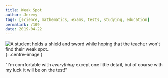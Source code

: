 ```yaml
---
title: Weak Spot
author: Jeremy
tags: [science, mathematics, exams, tests, studying, education]
permalink: /109
date: 2019-04-22
---
```


![A student holds a shield and sword while hoping that the teacher won't find their weak spot.](https://res.cloudinary.com/dh3hm8pb7/image/upload/c_scale,q_auto:best,w_615/v1535842782/Handwaving/Published/WeakSpot.png){: .centre-image }

"I'm comfortable with *everything* except one little detail, but of course with my luck it will be on the test!"